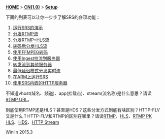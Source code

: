 [**HOME**](Home) > [**CN(1.0)**](v2_CN_Home) > [**Setup**](v2_CN_Setup)

下面的列表可以让你一步步了解SRS的各项功能：

1. [运行SRS的演示](v1_CN_SampleDemo)
1. [分发RTMP流](v1_CN_SampleRTMP)
1. [分发RTMP+HLS流](v1_CN_SampleHLS)
1. [转码后分发HLS流](v1_CN_SampleTranscode2HLS)
1. [使用FFMPEG转码](v1_CN_SampleFFMPEG)
1. [使用Ingest拉流到服务器](v1_CN_SampleIngest)
1. [转发流到其他服务器](v1_CN_SampleForward)
1. [最低延迟模式分发实时流](v1_CN_SampleRealtime)
1. [在ARM上运行SRS](v1_CN_SampleARM)
1. [使用SRS内嵌的HTTP服务器](v1_CN_SampleHTTP)

不知道vhost(域名、频道)、app(挂载点)、stream(流名称)是什么意思？请读[RTMP URL](v1_CN_RtmpUrlVhost)。

到底使用RTMP还是HLS？甚至是HDS？这些分发方式到底有啥区别？HTTP-FLV又是什么？HTTP-FLV和RTMP的区别在哪里？请读[RTMP](v1_CN_DeliveryRTMP)、[HLS](v1_CN_DeliveryHLS)、[RTMP PK HLS](v1_CN_RTMP.PK.HTTP)、[HDS](v2_CN_DeliveryHDS)、[HTTP Stream](v2_CN_DeliveryHttpStream)

Winlin 2015.3